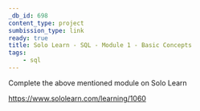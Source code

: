 ```yaml
---
_db_id: 698
content_type: project
sumbission_type: link
ready: true
title: Solo Learn - SQL - Module 1 - Basic Concepts
tags:
    - sql
---
```


Complete the above mentioned module on Solo Learn

https://www.sololearn.com/learning/1060